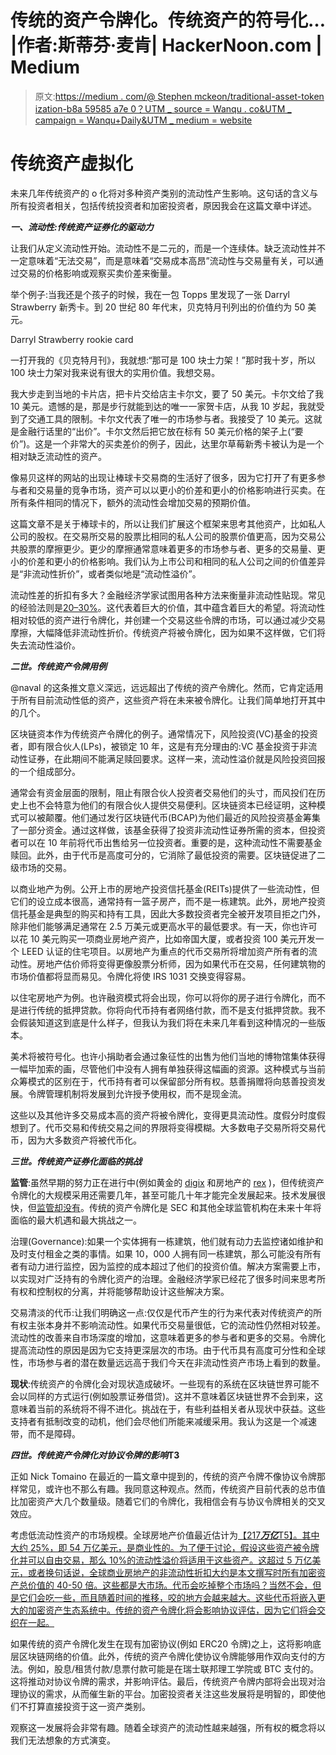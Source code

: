 # 传统的资产令牌化。传统资产的符号化… |作者:斯蒂芬·麦肯| HackerNoon.com | Medium

> 原文:[https://medium . com/@ Stephen mckeon/traditional-asset-token ization-b8a 59585 a7e 0？UTM _ source = Wanqu . co&UTM _ campaign = Wanqu+Daily&UTM _ medium = website](https://medium.com/@stephenbmckeon/traditional-asset-tokenization-b8a59585a7e0?utm_source=wanqu.co&utm_campaign=Wanqu+Daily&utm_medium=website)

# 传统资产虚拟化

未来几年传统资产的 o 化将对多种资产类别的流动性产生影响。这句话的含义与所有投资者相关，包括传统投资者和加密投资者，原因我会在这篇文章中详述。

***一、流动性:传统资产证券化的驱动力***

让我们从定义流动性开始。流动性不是二元的，而是一个连续体。缺乏流动性并不一定意味着“无法交易”，而是意味着“交易成本高昂”流动性与交易量有关，可以通过交易的价格影响或观察买卖价差来衡量。

举个例子:当我还是个孩子的时候，我在一包 Topps 里发现了一张 Darryl Strawberry 新秀卡。到 20 世纪 80 年代末，贝克特月刊列出的价值约为 50 美元。



Darryl Strawberry rookie card



一打开我的《贝克特月刊》，我就想:“那可是 100 块士力架！”那时我十岁，所以 100 块士力架对我来说有很大的实用价值。我想交易。

我大步走到当地的卡片店，把卡片交给店主卡尔文，要了 50 美元。卡尔文给了我 10 美元。遗憾的是，那是步行就能到达的唯一一家贺卡店，从我 10 岁起，我就受到了交通工具的限制。卡尔文代表了唯一的市场参与者。我接受了 10 美元。这就是金融行话里的“出价”。卡尔文然后把它放在标有 50 美元价格的架子上(“要价”)。这是一个非常大的买卖差价的例子，因此，达里尔草莓新秀卡被认为是一个相对缺乏流动性的资产。

像易贝这样的网站的出现让棒球卡交易商的生活好了很多，因为它打开了有更多参与者和交易量的竞争市场，资产可以以更小的价差和更小的价格影响进行买卖。在所有条件相同的情况下，额外的流动性会增加交易的预期价值。

这篇文章不是关于棒球卡的，所以让我们扩展这个框架来思考其他资产，比如私人公司的股权。在交易所交易的股票比相同的私人公司的股票价值更高，因为交易公共股票的摩擦更少。更少的摩擦通常意味着更多的市场参与者、更多的交易量、更小的价差和更小的价格影响。我们认为上市公司和相同的私人公司之间的价值差异是“非流动性折价”，或者类似地是“流动性溢价”。

流动性差的折扣有多大？金融经济学家试图用各种方法来衡量非流动性贴现。常见的经验法则是[20–30%](http://people.stern.nyu.edu/adamodar/pdfiles/country/illiquidity.pdf)。这代表着巨大的价值，其中蕴含着巨大的希望。将流动性相对较低的资产进行令牌化，并创建一个交易这些令牌的市场，可以通过减少交易摩擦，大幅降低非流动性折价。传统资产将被令牌化，因为如果不这样做，它们将失去流动性溢价。

***二世。传统资产令牌用例***



@naval 的这条推文意义深远，远远超出了传统的资产令牌化。然而，它肯定适用于所有目前流动性低的资产，这些资产将在未来被令牌化。让我们简单地打开其中的几个。

区块链资本作为传统资产令牌化的例子。通常情况下，风险投资(VC)基金的投资者，即有限合伙人(LPs)，被锁定 10 年，这是有充分理由的:VC 基金投资于非流动性证券，在此期间不能满足赎回要求。这样一来，流动性溢价就是风险投资回报的一个组成部分。

通常会有资金层面的限制，阻止有限合伙人投资者交易他们的头寸，而风投们在历史上也不会特意为他们的有限合伙人提供交易便利。区块链资本已经证明，这种模式可以被颠覆。他们通过发行区块链代币(BCAP)为他们最近的风险投资基金筹集了一部分资金。通过这样做，该基金获得了投资非流动性证券所需的资本，但投资者可以在 10 年前将代币出售给另一位投资者。重要的是，这种流动性不需要基金赎回。此外，由于代币是高度可分的，它消除了最低投资的需要。区块链促进了二级市场的交易。

以商业地产为例。公开上市的房地产投资信托基金(REITs)提供了一些流动性，但它们的设立成本很高，通常持有一篮子房产，而不是一栋建筑。此外，房地产投资信托基金是典型的购买和持有工具，因此大多数投资者完全被开发项目拒之门外，除非他们能够满足通常在 2.5 万美元或更高水平的最低要求。有一天，你也许可以花 10 美元购买一项商业房地产资产，比如帝国大厦，或者投资 100 美元开发一个 LEED 认证的住宅项目。以房地产为重点的代币交易所将增加资产所有者的流动性。房地产估价师将变得更像股票分析师，因为如果代币在交易，任何建筑物的市场价值都将显而易见。令牌化将使 IRS 1031 交换变得容易。

以住宅房地产为例。也许融资模式将会出现，你可以将你的房子进行令牌化，而不是进行传统的抵押贷款。你将向代币持有者网络付款，而不是支付抵押贷款。我不会假装知道这到底是什么样子，但我认为我们将在未来几年看到这种情况的一些版本。

美术将被符号化。也许小捐助者会通过象征性的出售为他们当地的博物馆集体获得一幅毕加索的画，尽管他们中没有人拥有单独获得这幅画的资源。这种模式与当前众筹模式的区别在于，代币持有者可以保留部分所有权。慈善捐赠将向慈善投资发展。令牌管理机制将发展到允许授予使用权，而不是现金流。

这些以及其他许多交易成本高的资产将被令牌化，变得更具流动性。度假分时度假想到了。代币交易和传统交易之间的界限将变得模糊。大多数电子交易所将交易代币，因为大多数资产将被代币化。

***三世。传统资产证券化面临的挑战***

**监管**:虽然早期的努力正在进行中(例如黄金的 [digix](https://digix.global/) 和房地产的 [rex](http://rexmls.com/) )，但传统资产令牌化的大规模采用还需要几年，甚至可能几十年才能完全发展起来。技术发展很快，但[监管却没有](/@stephenbmckeon/cryptoassets-need-their-part-107-moment-e08bba99ca97)。传统的资产令牌化是 SEC 和其他全球监管机构在未来十年将面临的最大机遇和最大挑战之一。

治理(Governance):如果一个实体拥有一栋建筑，他们就有动力去监控诸如维护和及时支付租金之类的事情。如果 10，000 人拥有同一栋建筑，那么可能没有所有者有动力进行监控，因为监控的成本超过了他们的投资价值。解决方案需要上市，以实现对广泛持有的令牌化资产的治理。金融经济学家已经花了很多时间来思考所有权和控制权的分离，并将能够帮助设计这些解决方案。

交易清淡的代币:让我们明确这一点:仅仅是代币产生的行为来代表对传统资产的所有权主张本身并不影响流动性。如果代币交易量很低，它的流动性仍然相对较差。流动性的改善来自市场深度的增加，这意味着更多的参与者和更多的交易。令牌化提高流动性的原因是因为它支持更深层次的市场。由于代币具有高度可分性和全球性，市场参与者的潜在数量远远高于我们今天在非流动性资产市场上看到的数量。

**现状**:传统资产的令牌化会对现状造成破坏。一些现有的系统在区块链世界可能不会以同样的方式运行(例如股票证券借贷)。这并不意味着区块链世界不会到来，这意味着当前的系统将不得不进化。挑战在于，有些利益相关者从现状中获益。这些支持者有抵制改变的动机，他们会尽他们所能来减缓采用。我认为这是一个减速带，而不是障碍。

***四世。传统资产令牌化对协议令牌的影响*T3**

正如 Nick Tomaino 在最近的一篇文章中提到的，传统的资产令牌不像协议令牌那样常见，或许也不那么有趣。我同意这种观点。然而，传统资产目前代表的总市值比加密资产大几个数量级。随着它们的令牌化，我相信会有与协议令牌相关的交叉效应。

考虑低流动性资产的市场规模。全球房地产价值最近估计为[【217***万亿***T5】。其中大约 25%，即 54 万亿美元，是商业性的。为了便于讨论，假设这些资产被令牌化并可以自由交易，那么 10%的流动性溢价将适用于这些资产。这超过 5 万亿美元，或者换句话说，全球商业房地产的非流动性折扣大约是本文撰写时所有加密资产总价值的 40-50 倍。这些都是大市场。代币会吃掉整个市场吗？当然不会，但是它们会吃一些，而且随着时间的推移，咬的地方会越来越大。这些代币将嵌入更大的加密资产生态系统中。传统的资产令牌化将会影响协议评估，因为它们将会交织在一起。](http://www.savills.com/_news/article/105347/198559-0/1/2016/world-real-estate-accounts-for-60--of-all-mainstream-assets)

如果传统的资产令牌化发生在现有加密协议(例如 ERC20 令牌)之上，这将影响底层区块链网络的价值。此外，传统的资产令牌化使协议令牌能够用作双向支付的方法。例如，股息/租赁付款/息票付款可能是在瑞士联邦理工学院或 BTC 支付的。这将推动对协议令牌的需求，并影响评估。最后，传统资产令牌内部将会出现对治理协议的需求，从而催生新的平台。加密投资者关注这些发展将是明智的，即使他们不打算直接投资于这一资产类别。

观察这一发展将会非常有趣。随着全球资产的流动性越来越强，所有权的概念将以我们无法想象的方式演变。

